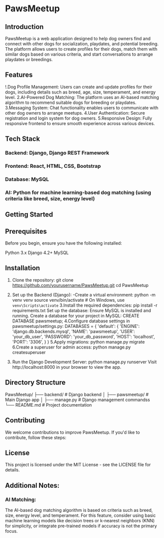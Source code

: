# PawsMeetup
## Introduction
PawsMeetup is a web application designed to help dog owners find and connect with other dogs for socialization, playdates, and potential breeding. The platform allows users to create profiles for their dogs, match them with similar dogs based on various criteria, and start conversations to arrange playdates or breedings.

## Features
 !.Dog Profile Management: Users can create and update profiles for their dogs, including details such as breed, age, size, temperament, and energy level.
 2.AI-Powered Dog Matching: The platform uses an AI-based matching algorithm to recommend suitable dogs for breeding or playdates.
 3.Messaging System: Chat functionality enables users to communicate with other dog owners to arrange meetups.
 4.User Authentication: Secure registration and login system for dog owners.
 5.Responsive Design: Fully responsive frontend to ensure smooth experience across various devices.
## Tech Stack
### Backend: Django, Django REST Framework
### Frontend: React, HTML, CSS, Bootstrap
### Database: MySQL
### AI: Python for machine learning-based dog matching (using criteria like breed, size, energy level)

## Getting Started
## Prerequisites
Before you begin, ensure you have the following installed:

Python 3.x
Django 4.2+
MySQL

## Installation
1. Clone the repository:
  git clone https://github.com/yourusername/PawsMeetup.git
  cd PawsMeetup
2. Set up the Backend (Django):
    -Create a virtual environment:
      python -m venv venv
      source venv/bin/activate  # On Windows, use `venv\Scripts\activate`
3.Install the required dependencies:
  pip install -r requirements.txt
  Set up the database: Ensure MySQL is installed and running. Create a database for your project in MySQL:
    CREATE DATABASE pawsmeetup;
4.Configure database settings in pawsmeetup/settings.py:
    DATABASES = {
        'default': {
            'ENGINE': 'django.db.backends.mysql',
            'NAME': 'pawsmeetup',
            'USER': 'your_db_user',
            'PASSWORD': 'your_db_password',
            'HOST': 'localhost',
            'PORT': '3306',
        }
    }
5.Apply migrations:
  python manage.py migrate
6.Create a superuser for admin access:
  python manage.py createsuperuser

7. Run the Django Development Server:
  python manage.py runserver
  Visit http://localhost:8000 in your browser to view the app.

## Directory Structure

PawsMeetup/
├── backend/                # Django backend
│   ├── pawsmeetup/         # Main Django app
│   ├── manage.py           # Django management commandss
└── README.md               # Project documentation
## Contributing
We welcome contributions to improve PawsMeetup. If you'd like to contribute, follow these steps:

## License
This project is licensed under the MIT License - see the LICENSE file for details.

## Additional Notes:
### AI Matching: 
The AI-based dog matching algorithm is based on criteria such as breed, size, energy level, and temperament. For this feature, consider using basic machine learning models like decision trees or k-nearest neighbors (KNN) for simplicity, or integrate pre-trained models if accuracy is not the primary focus.
